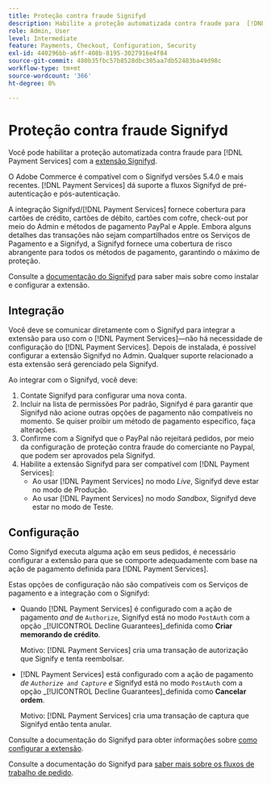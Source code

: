 ```yaml
---
title: Proteção contra fraude Signifyd
description: Habilite a proteção automatizada contra fraude para  [!DNL Payment Services]  com Signifyd.
role: Admin, User
level: Intermediate
feature: Payments, Checkout, Configuration, Security
exl-id: 440296bb-a6ff-408b-8195-3027916e4f84
source-git-commit: 480b35fbc57b8528dbc305aa7db52483ba49d98c
workflow-type: tm+mt
source-wordcount: '366'
ht-degree: 0%

---
```


# Proteção contra fraude Signifyd

Você pode habilitar a proteção automatizada contra fraude para [!DNL Payment Services] com a [extensão Signifyd](https://commercemarketplace.adobe.com/signifyd-module-connect.html).

O Adobe Commerce é compatível com o Signifyd versões 5.4.0 e mais recentes. [!DNL Payment Services] dá suporte a fluxos Signifyd de pré-autenticação e pós-autenticação.

A integração Signifyd/[!DNL Payment Services] fornece cobertura para cartões de crédito, cartões de débito, cartões com cofre, check-out por meio do Admin e métodos de pagamento PayPal e Apple. Embora alguns detalhes das transações não sejam compartilhados entre os Serviços de Pagamento e a Signifyd, a Signifyd fornece uma cobertura de risco abrangente para todos os métodos de pagamento, garantindo o máximo de proteção.

Consulte a [documentação do Signifyd](https://community.signifyd.com/support/s/article/magento-2-extension-install-guide?language=en_US#downloadandinstallingmagento2extension) para saber mais sobre como instalar e configurar a extensão.

## Integração

Você deve se comunicar diretamente com o Signifyd para integrar a extensão para uso com o [!DNL Payment Services]—não há necessidade de configuração do [!DNL Payment Services]. Depois de instalada, é possível configurar a extensão Signifyd no Admin. Qualquer suporte relacionado a esta extensão será gerenciado pela Signifyd.

Ao integrar com o Signifyd, você deve:

1. Contate Signifyd para configurar uma nova conta.
1. Incluir na lista de permissões Por padrão, Signifyd é [](https://github.com/signifyd/magento2/blob/main/docs/RESTRICT-PAYMENTS.md) para garantir que Signifyd não acione outras opções de pagamento não compatíveis no momento. Se quiser proibir um método de pagamento específico, faça alterações.
1. Confirme com a Signifyd que o PayPal não rejeitará pedidos, por meio da configuração de proteção contra fraude do comerciante no Paypal, que podem ser aprovados pela Signifyd.
1. Habilite a extensão Signifyd para ser compatível com [!DNL Payment Services]:
   * Ao usar [!DNL Payment Services] no modo _Live_, Signifyd deve estar no modo de Produção.
   * Ao usar [!DNL Payment Services] no modo _Sandbox_, Signifyd deve estar no modo de Teste.

## Configuração

Como Signifyd executa alguma ação em seus pedidos, é necessário configurar a extensão para que se comporte adequadamente com base na ação de pagamento definida para [!DNL Payment Services].

Estas opções de configuração não são compatíveis com os Serviços de pagamento e a integração com o Signifyd:

* Quando [!DNL Payment Services] é configurado com a ação de pagamento _and_ de `Authorize`, Signifyd está no modo `PostAuth` com a opção _[!UICONTROL Decline Guarantees]_definida como **Criar memorando de crédito**.

  Motivo: [!DNL Payment Services] cria uma transação de autorização que Signify e tenta reembolsar.


* [!DNL Payment Services] está configurado com a ação de pagamento _de `Authorize and Capture` e_ Signifyd está no modo `PostAuth` com a opção _[!UICONTROL Decline Guarantees]_definida como **Cancelar ordem**.

  Motivo: [!DNL Payment Services] cria uma transação de captura que Signifyd então tenta anular.


Consulte a documentação do Signifyd para obter informações sobre [como configurar a extensão](https://community.signifyd.com/support/s/article/magento-2-extension-install-guide?language=en_US#configuringmagento2extension).

Consulte a documentação do Signifyd para [saber mais sobre os fluxos de trabalho de pedido](https://community.signifyd.com/support/s/article/magento-2-extension-install-guide?language=en_US#howmagento2works).
